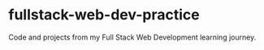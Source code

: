 # fullstack-web-dev-practice
Code and projects from my Full Stack Web Development learning journey.
